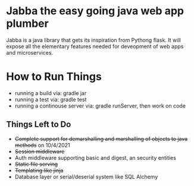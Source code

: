 # Jabba the easy going java web app plumber
Jabba is a java library that gets its inspiration from Pythong flask. It will expose all the elementary features needed for deveopment of web apps and microservices.

# How to Run Things
* running a build via: gradle jar
* running a test via: gradle test
* running a continouse server via: gradle runServer, then work on code

## Things Left to Do
* ~~Complete support for demarshalling and marshalling of objects to java methods~~ on 10/4/2021
* ~~Session middleware~~
* Auth middleware supporting basic and digest, an security entities
* ~~Static file serving~~
* ~~Templating like jinja~~
* Database layer or serial/deserial system like SQL Alchemy